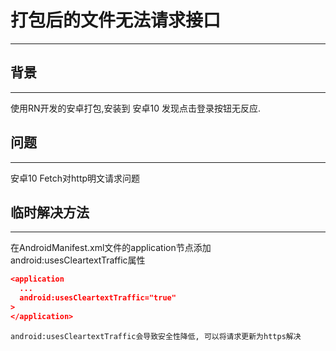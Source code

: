 # 打包后的文件无法请求接口
***

## 背景
***
使用RN开发的安卓打包,安装到 安卓10 发现点击登录按钮无反应.

## 问题
***
安卓10 Fetch对http明文请求问题

## 临时解决方法
***
在AndroidManifest.xml文件的application节点添加android:usesCleartextTraffic属性
```json
<application
  ...
  android:usesCleartextTraffic="true"
>
</application>
```

`android:usesCleartextTraffic会导致安全性降低, 可以将请求更新为https解决`